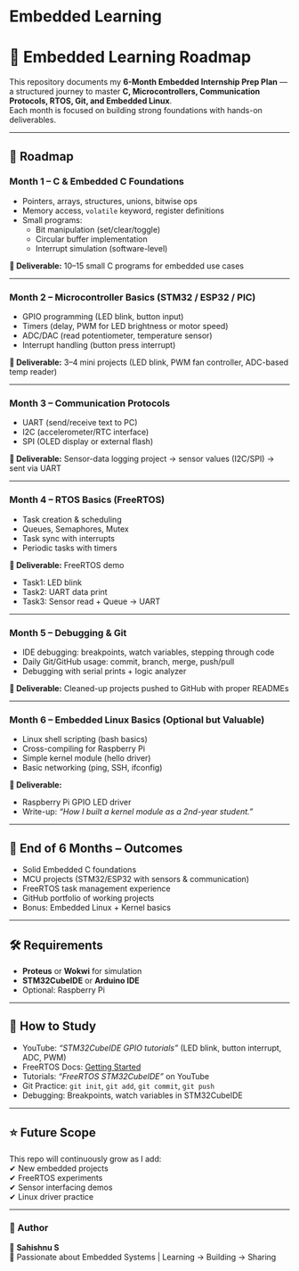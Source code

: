 # Embedded Learning

# 🚀 Embedded Learning Roadmap

This repository documents my **6-Month Embedded Internship Prep Plan** — a structured journey to master **C, Microcontrollers, Communication Protocols, RTOS, Git, and Embedded Linux**.  
Each month is focused on building strong foundations with hands-on deliverables.

---

## 📅 Roadmap

### Month 1 – C & Embedded C Foundations
- Pointers, arrays, structures, unions, bitwise ops  
- Memory access, `volatile` keyword, register definitions  
- Small programs:  
  - Bit manipulation (set/clear/toggle)  
  - Circular buffer implementation  
  - Interrupt simulation (software-level)  

**📌 Deliverable:** 10–15 small C programs for embedded use cases  

---

### Month 2 – Microcontroller Basics (STM32 / ESP32 / PIC)
- GPIO programming (LED blink, button input)  
- Timers (delay, PWM for LED brightness or motor speed)  
- ADC/DAC (read potentiometer, temperature sensor)  
- Interrupt handling (button press interrupt)  

**📌 Deliverable:** 3–4 mini projects (LED blink, PWM fan controller, ADC-based temp reader)  

---

### Month 3 – Communication Protocols
- UART (send/receive text to PC)  
- I2C (accelerometer/RTC interface)  
- SPI (OLED display or external flash)  

**📌 Deliverable:** Sensor-data logging project → sensor values (I2C/SPI) → sent via UART  

---

### Month 4 – RTOS Basics (FreeRTOS)
- Task creation & scheduling  
- Queues, Semaphores, Mutex  
- Task sync with interrupts  
- Periodic tasks with timers  

**📌 Deliverable:** FreeRTOS demo  
- Task1: LED blink  
- Task2: UART data print  
- Task3: Sensor read + Queue → UART  

---

### Month 5 – Debugging & Git
- IDE debugging: breakpoints, watch variables, stepping through code  
- Daily Git/GitHub usage: commit, branch, merge, push/pull  
- Debugging with serial prints + logic analyzer  

**📌 Deliverable:** Cleaned-up projects pushed to GitHub with proper READMEs  

---

### Month 6 – Embedded Linux Basics (Optional but Valuable)
- Linux shell scripting (bash basics)  
- Cross-compiling for Raspberry Pi  
- Simple kernel module (hello driver)  
- Basic networking (ping, SSH, ifconfig)  

**📌 Deliverable:**  
- Raspberry Pi GPIO LED driver  
- Write-up: *“How I built a kernel module as a 2nd-year student.”*  

---

## 🎯 End of 6 Months – Outcomes
- Solid Embedded C foundations  
- MCU projects (STM32/ESP32 with sensors & communication)  
- FreeRTOS task management experience  
- GitHub portfolio of working projects  
- Bonus: Embedded Linux + Kernel basics  

---

## 🛠️ Requirements
- **Proteus** or **Wokwi** for simulation  
- **STM32CubeIDE** or **Arduino IDE**  
- Optional: Raspberry Pi  

---

## 📖 How to Study
- YouTube: *“STM32CubeIDE GPIO tutorials”* (LED blink, button interrupt, ADC, PWM)  
- FreeRTOS Docs: [Getting Started](https://www.freertos.org/)  
- Tutorials: *“FreeRTOS STM32CubeIDE”* on YouTube  
- Git Practice: `git init`, `git add`, `git commit`, `git push`  
- Debugging: Breakpoints, watch variables in STM32CubeIDE  

---

## ⭐ Future Scope
This repo will continuously grow as I add:  
✔ New embedded projects  
✔ FreeRTOS experiments  
✔ Sensor interfacing demos  
✔ Linux driver practice  

---

### 🔗 Author
👤 **Sahishnu S**  
📌 Passionate about Embedded Systems | Learning → Building → Sharing
